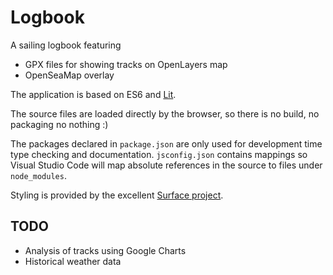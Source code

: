 # Logbook

A sailing logbook featuring

- GPX files for showing tracks on OpenLayers map
- OpenSeaMap overlay

The application is based on ES6 and [Lit](https://lit.dev/). 

The source files are loaded directly by the browser, so there is no build, no packaging no nothing :)

The packages declared in `package.json` are only used for development time type checking and documentation.
`jsconfig.json` contains mappings so Visual Studio Code will map absolute references in the source to files under `node_modules`.

Styling is provided by the excellent [Surface project](https://github.com/mildrenben/surface).

## TODO

- Analysis of tracks using Google Charts
- Historical weather data
